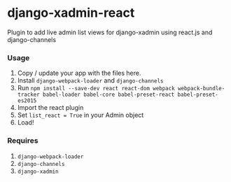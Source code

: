 # django-xadmin-react
Plugin to add live admin list views for django-xadmin using react.js and django-channels

### Usage

1. Copy / update your app with the files here. 
2. Install `django-webpack-loader` and `django-channels`
3. Run `npm install --save-dev react react-dom webpack webpack-bundle-tracker babel-loader babel-core babel-preset-react babel-preset-es2015`
4. Import the react plugin
5. Set `list_react = True` in your Admin object
6. Load!

### Requires

1. `django-webpack-loader`
2. `django-channels`
3. `django-xadmin`


